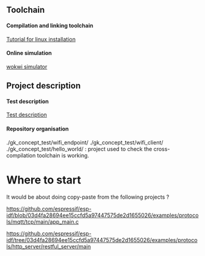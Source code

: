 ## Toolchain

#### Compilation and linking toolchain

[Tutorial for linux installation](https://esp32tutorials.com/install-esp32-esp-idf-linux-ubuntu/)

#### Online simulation

[wokwi simulator](https://wokwi.com/projects/343629632022512211)


## Project description

#### Test description

[Test description](https://gk-concept.gitbook.io/technical-challenges/#esp32-challenges)

#### Repository organisation

./gk_concept_test/wifi_endpoint/
./gk_concept_test/wifi_client/
./gk_concept_test/hello_world/ : project used to check the cross-compilation toolchain is working.


# Where to start

It would be about doing copy-paste from the following projects ?

https://github.com/espressif/esp-idf/blob/03d4fa28694ee15ccfd5a97447575de2d1655026/examples/protocols/mqtt/tcp/main/app_main.c

https://github.com/espressif/esp-idf/tree/03d4fa28694ee15ccfd5a97447575de2d1655026/examples/protocols/http_server/restful_server/main
